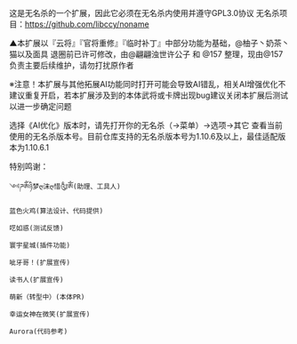 这是无名杀的一个扩展，因此它必须在无名杀内使用并遵守GPL3.0协议
    无名杀项目：https://github.com/libccy/noname

▲本扩展以『云将』『官将重修』『临时补丁』中部分功能为基础，@柚子丶奶茶丶猫以及面具 退圈前已许可修改，由@翩翩浊世许公子 和 @157 整理，现由@157负责主要后续维护，请勿打扰原作者

※注意！本扩展与其他拓展AI功能同时打开可能会导致AI错乱，相关AI增强优化不建议重复开启，若本扩展涉及到的本体武将或卡牌出现bug建议关闭本扩展后测试以进一步确定问题


选择《AI优化》版本时，请先打开你的无名杀（→菜单）→选项→其它 查看当前使用的无名杀版本号。目前仓库支持的无名杀版本号为1.10.6及以上，最佳适配版本为1.10.6.1


特别鸣谢：

    ༺ཌༀཉི梦ღ沫ღ惜༃ༀ(助理、工具人)

    蓝色火鸡(算法设计、代码提供)

    呓如惑(测试反馈)

    寰宇星城(插件功能)

    呲牙哥！(扩展宣传)

    读书人(扩展宣传)

    萌新（转型中）(本体PR)

    幸运女神在微笑(扩展宣传)

    Aurora(代码参考)
